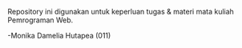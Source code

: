 Repository ini digunakan untuk keperluan tugas & materi mata kuliah Pemrograman Web.

-Monika Damelia Hutapea (011)
